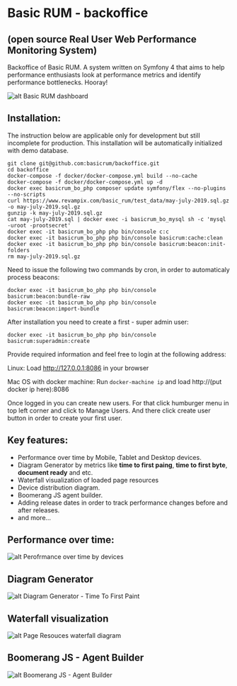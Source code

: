 # Basic RUM - backoffice
## (open source Real User Web Performance Monitoring System)

Backoffice of Basic RUM. A system written on Symfony 4 that aims to help performance enthusiasts look at performance metrics and identify performance bottlenecks. Hooray!

![alt Basic RUM dashboard](https://user-images.githubusercontent.com/1024001/62764696-cb461180-ba8e-11e9-9faa-f4beb0c0ee56.jpeg)

## Installation:
The instruction below are applicable only for development but still incomplete for production. This installation will be automatically initialized with demo database.
```
git clone git@github.com:basicrum/backoffice.git
cd backoffice
docker-compose -f docker/docker-compose.yml build --no-cache
docker-compose -f docker/docker-compose.yml up -d
docker exec basicrum_bo_php composer update symfony/flex --no-plugins --no-scripts
curl https://www.revampix.com/basic_rum/test_data/may-july-2019.sql.gz -o may-july-2019.sql.gz
gunzip -k may-july-2019.sql.gz
cat may-july-2019.sql | docker exec -i basicrum_bo_mysql sh -c 'mysql -uroot -prootsecret'
docker exec -it basicrum_bo_php php bin/console c:c
docker exec -it basicrum_bo_php php bin/console basicrum:cache:clean
docker exec -it basicrum_bo_php php bin/console basicrum:beacon:init-folders
rm may-july-2019.sql.gz
```

Need to issue the following two commands by cron, in order to automaticaly process beacons:
```
docker exec -it basicrum_bo_php php bin/console basicrum:beacon:bundle-raw
docker exec -it basicrum_bo_php php bin/console basicrum:beacon:import-bundle
```


After installation you need to create a first - super admin user:
```
docker exec -it basicrum_bo_php php bin/console basicrum:superadmin:create
```
Provide required information and feel free to login at the following address:

Linux:  Load http://127.0.0.1:8086 in your browser

Mac OS with docker machine: Run `docker-machine ip` and load http://(put docker ip here):8086

Once logged in you can create new users. For that click humburger menu in top left corner and click to Manage Users. And there click create user button in order to create your first user.


## Key features:
 - Performance over time by Mobile, Tablet and Desktop devices.
 - Diagram Generator by metrics like **time to first paing**, **time to first byte**, **document ready** and etc.
 - Waterfall visualization of loaded page resources
 - Device distribution diagram.
 - Boomerang JS agent builder.
 - Adding release dates in order to track performance changes before and after releases.
 - and more...

## Performance over time:
![alt Perofrmance over time by devices](https://user-images.githubusercontent.com/1024001/62764918-4d363a80-ba8f-11e9-81d1-8392165c4cad.png)

## Diagram Generator
![alt Diagram Generator - Time To First Paint](https://user-images.githubusercontent.com/1024001/62765008-7f479c80-ba8f-11e9-8eb6-ccd50b9fbf3e.png)

## Waterfall visualization
![alt Page Resouces waterfall diagram](https://user-images.githubusercontent.com/1024001/62765059-9f775b80-ba8f-11e9-92cc-bc693b2806cc.png)

## Boomerang JS - Agent Builder
![alt Boomerang JS - Agent Builder](https://user-images.githubusercontent.com/1024001/62765086-b61db280-ba8f-11e9-93fb-8cc200276c0f.png)
